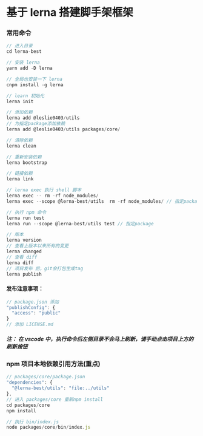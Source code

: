 # 基于 lerna 搭建脚手架框架

### 常用命令

```javascript
// 进入目录
cd lerna-best

// 安装 lerna
yarn add -D lerna

// 全局也安装一下 lerna
cnpm install -g lerna

// learn 初始化
lerna init

// 添加依赖
lerna add @leslie0403/utils
// 为指定package添加依赖
lerna add @leslie0403/utils packages/core/

// 清除依赖
lerna clean

// 重新安装依赖
lerna bootstrap

// 链接依赖
lerna link

// lerna exec 执行 shell 脚本
lerna exec -- rm -rf node_modules/
lerna exec --scope @lerna-best/utils  rm -rf node_modules/ // 指定package

// 执行 npm 命令
lerna run test
lerna run --scope @lerna-best/utils test // 指定package

// 版本
lerna version
// 查看上版本以来所有的变更
lerna changed
// 查看 diff
lerna diff
// 项目发布 后，git会打包生成tag
lerna publish
```

#### 发布注意事项：

```javascript
// package.json 添加
"publishConfig": {
  "access": "public"
}
// 添加 LICENSE.md
```

##### 注： 在 vscode 中，执行命令后左侧目录不会马上刷新，请手动点击项目上方的刷新按钮

### npm 项目本地依赖引用方法(重点)

```javascript
// packages/core/package.json
"dependencies": {
  "@lerna-best/utils": "file:../utils"
},
// 进入 packages/core 重新npm install
cd packages/core
npm install

// 执行 bin/index.js
node packages/core/bin/index.js
```
